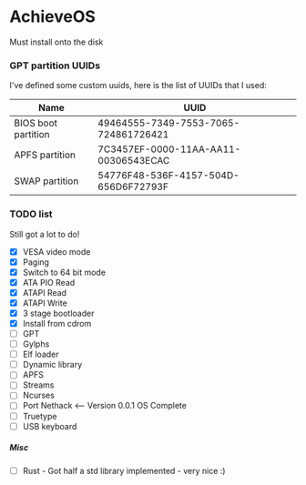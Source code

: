 # AchieveOS

Must install onto the disk

### GPT partition UUIDs

I've defined some custom uuids, here is the list of UUIDs that I used:

| Name                | UUID                                 |
|---------------------|--------------------------------------|
| BIOS boot partition | 49464555-7349-7553-7065-724861726421 |
| APFS partition      | 7C3457EF-0000-11AA-AA11-00306543ECAC |
| SWAP partition      | 54776F48-536F-4157-504D-656D6F72793F |

### TODO list

Still got a lot to do!

- [x] VESA video mode
- [x] Paging
- [x] Switch to 64 bit mode
- [x] ATA PIO Read
- [x] ATAPI Read
- [x] ATAPI Write
- [x] 3 stage bootloader
- [x] Install from cdrom
- [ ] GPT
- [ ] Gylphs
- [ ] Elf loader
- [ ] Dynamic library
- [ ] APFS
- [ ] Streams
- [ ] Ncurses
- [ ] Port Nethack <-- Version 0.0.1 OS Complete
- [ ] Truetype
- [ ] USB keyboard

##### Misc

- [ ] Rust - Got half a std library implemented - very nice :)